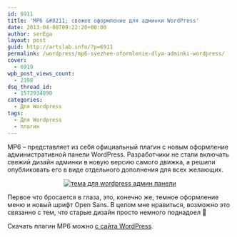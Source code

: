 ```yaml
---
id: 6911
title: 'MP6 &#8211; свежее оформление для админки WordPress'
date: 2013-04-08T09:22:20+00:00
author: serEga
layout: post
guid: http://artslab.info/?p=6911
permalink: /wordpress/mp6-svezhee-oformlenie-dlya-adminki-wordpress/
cover:
  - 6919
wpb_post_views_count:
  - 2398
dsq_thread_id:
  - 1572934890
categories:
  - Для Wordpress
tags:
  - Для Wordpress
  - плагин
---
```

MP6 &#8211; представляет из себя официальный плагин с новым оформление административной панели WordPress. Разработчики не стали включать свежий дизайн админки в новую версию самого движка, а решили опубликовать его в виде отдельного дополнения для всех желающих.

<center>
  <a href="http://img.artslab.info/m6_wordpress_adminka.jpg"><img src="http://img.artslab.info/m6_wordpress_adminka-300x145.jpg" alt="тема для wordpress админ панели" class="aligncenter size-medium wp-image-6913" srcset="http://img.artslab.info/m6_wordpress_adminka-300x145.jpg 300w, http://img.artslab.info/m6_wordpress_adminka-1024x498.jpg 1024w, http://img.artslab.info/m6_wordpress_adminka.jpg 1509w" sizes="(max-width: 300px) 100vw, 300px" /></a>
</center>

Первое что бросается в глаза, это, конечно же, темное оформление меню и новый шрифт Open Sans. В целом мне нравиться, возможно это связанно с тем, что старые дизайн просто немного поднадоел 🙂

Скачать плагин MP6 можно [с сайта WordPress](http://wordpress.org/extend/plugins/mp6/).